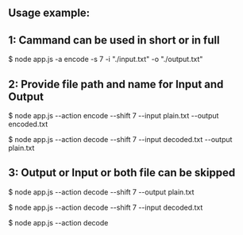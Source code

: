 
## Usage example:

## 1: Cammand can be used in short or in full

$ node app.js -a encode -s 7 -i "./input.txt" -o "./output.txt"


## 2: Provide file path and name for Input and Output

$ node app.js --action encode --shift 7 --input plain.txt --output encoded.txt

$ node app.js --action decode --shift 7 --input decoded.txt --output plain.txt


## 3: Output or Input or both file can be skipped

$ node app.js --action decode --shift 7 --output plain.txt

$ node app.js --action decode --shift 7 --input decoded.txt

$ node app.js --action decode
